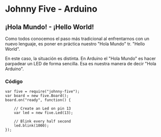 # Johnny Five - Arduino
## ¡Hola Mundo! - ¡Hello World!

Como todos conocemos el paso más tradicional al enfrentarnos con un nuevo lenguaje, es poner en práctica nuestro "Hola Mundo" tr. "Hello World".

En este caso, la situación es distinta.
En Arduino el "Hola Mundo" es hacer parpadear un LED de forma sencilla. Esa es nuestra manera de decir "Hola Arduino".

### Código
```
var five = require("johnny-five");
var board = new five.Board();
board.on("ready", function() {

    // Create an Led on pin 13
    var led = new five.Led(13);
    
    // Blink every half second
    led.blink(1000); 
});
```